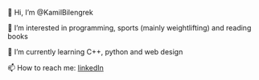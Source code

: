  👋 Hi, I’m @KamilBilengrek
 
 👀 I’m interested in programming, sports (mainly weightlifting) and reading books

 🌱 I’m currently learning C++, python and web design

 📫 How to reach me:
 [linkedIn](https://www.linkedin.com/in/kamil-bilengrek-612a82238/)

<!---
KamilBilengrek/KamilBilengrek is a ✨ special ✨ repository because its `README.md` (this file) appears on your GitHub profile.
You can click the Preview link to take a look at your changes.
--->
